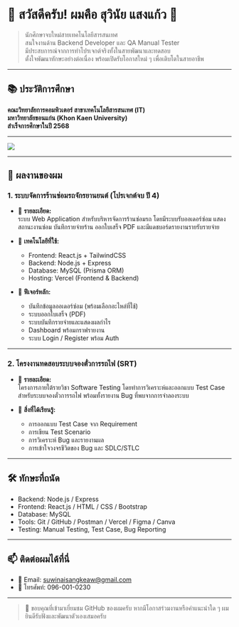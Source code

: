 # 👋 สวัสดีครับ! ผมคือ สุวินัย แสงแก้ว 👋

> นักศึกษาจบใหม่สายเทคโนโลยีสารสนเทศ  
> สนใจงานด้าน Backend Developer และ QA Manual Tester  
> มีประสบการณ์จากการทำโปรเจกต์จริงทั้งในสายพัฒนาและทดสอบ  
> ตั้งใจพัฒนาทักษะอย่างต่อเนื่อง พร้อมเปิดรับโอกาสใหม่ ๆ เพื่อเติบโตในสายอาชีพ

---

## 📚 ประวัติการศึกษา

**คณะวิทยาลัยการคอมพิวเตอร์ สาขาเทคโนโลยีสารสนเทศ (IT)**  
**มหาวิทยาลัยขอนแก่น (Khon Kaen University)**  
**สำเร็จการศึกษาในปี 2568**

---

<p align="left">
  <img src="https://skillicons.dev/icons?i=nodejs,express,react,mysql,js,html,css,bootstrap,git,github,vercel,postman,figma,canva" />
</p>

---

## 📂 ผลงานของผม

### 1. ระบบจัดการร้านซ่อมรถจักรยานยนต์ (โปรเจกต์จบ ปี 4)

- 📄 **รายละเอียด:**  
  ระบบ Web Application สำหรับบริหารจัดการร้านซ่อมรถ โดยมีระบบรับออเดอร์ซ่อม แสดงสถานะงานซ่อม บันทึกรายจ่ายร้าน ออกใบเสร็จ PDF และมีแดชบอร์ดรายงานรายรับรายจ่าย

- 🧰 **เทคโนโลยีที่ใช้:**  
  - Frontend: React.js + TailwindCSS  
  - Backend: Node.js + Express  
  - Database: MySQL (Prisma ORM)  
  - Hosting: Vercel (Frontend & Backend)

- 🧩 **ฟีเจอร์หลัก:**  
  - บันทึกข้อมูลออเดอร์ซ่อม (พร้อมเลือกอะไหล่ที่ใช้)  
  - ระบบออกใบเสร็จ (PDF)  
  - ระบบบันทึกรายจ่ายและแสดงผลกำไร  
  - Dashboard พร้อมกราฟรายงาน  
  - ระบบ Login / Register พร้อม Auth

---

### 2. โครงงานทดสอบระบบจองตั๋วการรถไฟ (SRT)

- 📄 **รายละเอียด:**  
  โครงการภายใต้รายวิชา Software Testing โดยทำการวิเคราะห์และออกแบบ Test Case สำหรับระบบจองตั๋วการรถไฟ พร้อมทั้งรายงาน Bug ที่พบจากการจำลองระบบ

- 🧪 **สิ่งที่ได้เรียนรู้:**  
  - การออกแบบ Test Case จาก Requirement  
  - การเขียน Test Scenario  
  - การวิเคราะห์ Bug และรายงานผล  
  - การเข้าใจวงจรชีวิตของ Bug และ SDLC/STLC

---

## 🛠️ ทักษะที่ถนัด

- Backend: Node.js / Express 
- Frontend: React.js / HTML / CSS / Bootstrap
- Database: MySQL
- Tools: Git / GitHub / Postman / Vercel / Figma / Canva  
- Testing: Manual Testing, Test Case, Bug Reporting

---

## 📫 ติดต่อผมได้ที่นี่

- 📧 Email: suwinaisangkeaw@gmail.com  
- 📱 โทรศัพท์: 096-001-0230  

---

> 🙏 ขอบคุณที่เข้ามาเยี่ยมชม GitHub ของผมครับ หากมีโอกาสร่วมงานหรือคำแนะนำใด ๆ ผมยินดีรับฟังและพัฒนาตัวเองเสมอครับ
